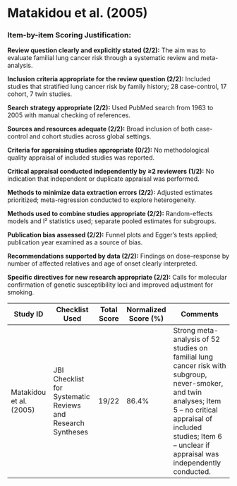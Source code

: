 # Matakidou et al. (2005)

### Item-by-item Scoring Justification:

**Review question clearly and explicitly stated (2/2):** The aim was to evaluate familial lung cancer risk through a systematic review and meta-analysis.

**Inclusion criteria appropriate for the review question (2/2):** Included studies that stratified lung cancer risk by family history; 28 case-control, 17 cohort, 7 twin studies.

**Search strategy appropriate (2/2):** Used PubMed search from 1963 to 2005 with manual checking of references.

**Sources and resources adequate (2/2):** Broad inclusion of both case-control and cohort studies across global settings.

**Criteria for appraising studies appropriate (0/2):** No methodological quality appraisal of included studies was reported.

**Critical appraisal conducted independently by ≥2 reviewers (1/2):** No indication that independent or duplicate appraisal was performed.

**Methods to minimize data extraction errors (2/2):** Adjusted estimates prioritized; meta-regression conducted to explore heterogeneity.

**Methods used to combine studies appropriate (2/2):** Random-effects models and I² statistics used; separate pooled estimates for subgroups.

**Publication bias assessed (2/2):** Funnel plots and Egger’s tests applied; publication year examined as a source of bias.

**Recommendations supported by data (2/2):** Findings on dose–response by number of affected relatives and age of onset clearly interpreted.

**Specific directives for new research appropriate (2/2):** Calls for molecular confirmation of genetic susceptibility loci and improved adjustment for smoking.

| Study ID | Checklist Used | Total Score | Normalized Score (%) | Comments |
| --- | --- | --- | --- | --- |
| Matakidou et al. (2005) | JBI Checklist for Systematic Reviews and Research Syntheses | 19/22 | 86.4% | Strong meta-analysis of 52 studies on familial lung cancer risk with subgroup, never-smoker, and twin analyses; Item 5 – no critical appraisal of included studies; Item 6 – unclear if appraisal was independently conducted. |
